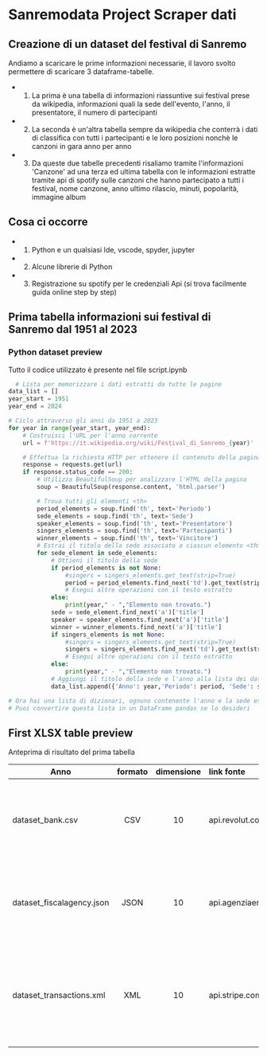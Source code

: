 # Sanremodata Project Scraper dati
## Creazione di un dataset del festival di Sanremo

Andiamo a scaricare le prime informazioni necessarie, il lavoro svolto permettere di scaricare
3 dataframe-tabelle.

- 1. La prima è una tabella di informazioni riassuntive sui festival prese da wikipedia, informazioni quali la sede dell'evento, l'anno, il presentatore, il numero di partecipanti

- 2. La seconda è un'altra tabella sempre da wikipedia che conterrà i dati di classifica con tutti i partecipanti e le loro posizioni nonchè le canzoni in gara anno per anno

- 3. Da queste due tabelle precedenti risaliamo tramite l'informazioni 'Canzone' ad una terza ed ultima tabella con le informazioni estratte tramite api di spotify sulle canzoni che hanno partecipato a tutti i festival, nome canzone, anno ultimo rilascio, minuti, popolarità, immagine album 

## Cosa ci occorre
- 1. Python e un qualsiasi Ide, vscode, spyder, jupyter
- 2. Alcune librerie di Python
- 3. Registrazione su spotify per le credenziali Api (si trova facilmente guida online step by step)

## Prima tabella informazioni sui festival di Sanremo dal 1951 al 2023

### Python dataset preview
Tutto il codice utilizzato è presente nel file script.ipynb

```python
  # Lista per memorizzare i dati estratti da tutte le pagine
data_list = []
year_start = 1951
year_end = 2024

# Ciclo attraverso gli anni da 1951 a 2023
for year in range(year_start, year_end):
    # Costruisci l'URL per l'anno corrente
    url = f'https://it.wikipedia.org/wiki/Festival_di_Sanremo_{year}'

    # Effettua la richiesta HTTP per ottenere il contenuto della pagina
    response = requests.get(url)
    if response.status_code == 200:
        # Utilizza BeautifulSoup per analizzare l'HTML della pagina
        soup = BeautifulSoup(response.content, 'html.parser')

        # Trova tutti gli elementi <th>
        period_elements = soup.find('th', text='Periodo')
        sede_elements = soup.find('th', text='Sede')
        speaker_elements = soup.find('th', text='Presentatore')
        singers_elements = soup.find('th', text='Partecipanti')
        winner_elements = soup.find('th', text='Vincitore')
        # Estrai il titolo della sede associato a ciascun elemento <th> trovato
        for sede_element in sede_elements:
            # Ottieni il titolo della sede
            if period_elements is not None:
                #singers = singers_elements.get_text(strip=True)
                period = period_elements.find_next('td').get_text(strip=True)
                # Esegui altre operazioni con il testo estratto
            else:
                print(year," - ","Elemento non trovato.")
            sede = sede_element.find_next('a')['title']
            speaker = speaker_elements.find_next('a')['title']
            winner = winner_elements.find_next('a')['title']
            if singers_elements is not None:
                #singers = singers_elements.get_text(strip=True)
                singers = singers_elements.find_next('td').get_text(strip=True)
                # Esegui altre operazioni con il testo estratto
            else:
                print(year," - ","Elemento non trovato.")
            # Aggiungi il titolo della sede e l'anno alla lista dei dati
            data_list.append({'Anno': year,'Periodo': period, 'Sede': sede,'Presentatore': speaker,'Partecipanti': singers,'Vincitore': winner})

# Ora hai una lista di dizionari, ognuno contenente l'anno e la sede estratta da una pagina
# Puoi convertire questa lista in un DataFrame pandas se lo desideri

```

## First XLSX table preview
Anteprima di risultato del prima tabella

| Anno        | formato      | dimensione     | link fonte    | descrizione |
| ------------- |:-------------:| :-------------:|:-------------|:-------------|
|dataset_bank.csv| CSV | 10 | api.revolut.com/bankdata/| Dataset della banca sui clienti che hanno richiesto un credito e risultato del credit score |
| dataset_fiscalagency.json | JSON      |   10 | api.agenziaentrate.gov.it/portale/ | Dataset dell’agenzia delle entrate sui dieci clienti che hanno richiesto il credito |
| dataset_transactions.xml |  XML      |    10 | api.stripe.com/bank/37475859 | Dataset creato da azienda di credito terza su tutti i pagamenti online e offline effettuati |
